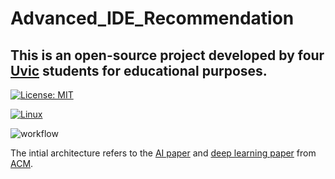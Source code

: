 # Advanced_IDE_Recommendation
## This is an open-source project developed by four [Uvic](https://www.uvic.ca/) students for educational purposes.
[![License: MIT](https://img.shields.io/badge/License-MIT-yellow.svg)](https://opensource.org/licenses/MIT)



[![Linux](https://svgshare.com/i/Zhy.svg)](https://www.linux.org/)

![workflow](https://github.com/RoyLQ/Advanced_IDE_Recommendation/blob/roy/SENG480B.png)

The intial architecture refers to the [AI paper](https://dl.acm.org/doi/pdf/10.1145/3292500.3330699) and [deep learning paper](https://dl.acm.org/doi/10.1145/3386164.3389083) from [ACM](https://dl.acm.org/).